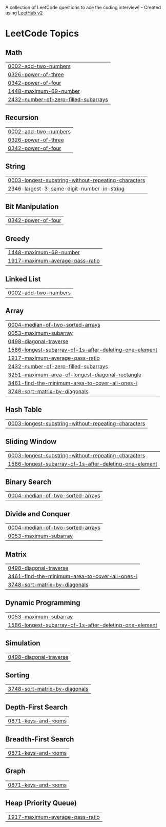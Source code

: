 A collection of LeetCode questions to ace the coding interview! - Created using [LeetHub v2](https://github.com/arunbhardwaj/LeetHub-2.0)
<!---LeetCode Topics Start-->
# LeetCode Topics
## Math
|  |
| ------- |
| [0002-add-two-numbers](https://github.com/sudheerimmidisetti/Leetcode/tree/master/0002-add-two-numbers) |
| [0326-power-of-three](https://github.com/sudheerimmidisetti/Leetcode/tree/master/0326-power-of-three) |
| [0342-power-of-four](https://github.com/sudheerimmidisetti/Leetcode/tree/master/0342-power-of-four) |
| [1448-maximum-69-number](https://github.com/sudheerimmidisetti/Leetcode/tree/master/1448-maximum-69-number) |
| [2432-number-of-zero-filled-subarrays](https://github.com/sudheerimmidisetti/Leetcode/tree/master/2432-number-of-zero-filled-subarrays) |
## Recursion
|  |
| ------- |
| [0002-add-two-numbers](https://github.com/sudheerimmidisetti/Leetcode/tree/master/0002-add-two-numbers) |
| [0326-power-of-three](https://github.com/sudheerimmidisetti/Leetcode/tree/master/0326-power-of-three) |
| [0342-power-of-four](https://github.com/sudheerimmidisetti/Leetcode/tree/master/0342-power-of-four) |
## String
|  |
| ------- |
| [0003-longest-substring-without-repeating-characters](https://github.com/sudheerimmidisetti/Leetcode/tree/master/0003-longest-substring-without-repeating-characters) |
| [2346-largest-3-same-digit-number-in-string](https://github.com/sudheerimmidisetti/Leetcode/tree/master/2346-largest-3-same-digit-number-in-string) |
## Bit Manipulation
|  |
| ------- |
| [0342-power-of-four](https://github.com/sudheerimmidisetti/Leetcode/tree/master/0342-power-of-four) |
## Greedy
|  |
| ------- |
| [1448-maximum-69-number](https://github.com/sudheerimmidisetti/Leetcode/tree/master/1448-maximum-69-number) |
| [1917-maximum-average-pass-ratio](https://github.com/sudheerimmidisetti/Leetcode/tree/master/1917-maximum-average-pass-ratio) |
## Linked List
|  |
| ------- |
| [0002-add-two-numbers](https://github.com/sudheerimmidisetti/Leetcode/tree/master/0002-add-two-numbers) |
## Array
|  |
| ------- |
| [0004-median-of-two-sorted-arrays](https://github.com/sudheerimmidisetti/Leetcode/tree/master/0004-median-of-two-sorted-arrays) |
| [0053-maximum-subarray](https://github.com/sudheerimmidisetti/Leetcode/tree/master/0053-maximum-subarray) |
| [0498-diagonal-traverse](https://github.com/sudheerimmidisetti/Leetcode/tree/master/0498-diagonal-traverse) |
| [1586-longest-subarray-of-1s-after-deleting-one-element](https://github.com/sudheerimmidisetti/Leetcode/tree/master/1586-longest-subarray-of-1s-after-deleting-one-element) |
| [1917-maximum-average-pass-ratio](https://github.com/sudheerimmidisetti/Leetcode/tree/master/1917-maximum-average-pass-ratio) |
| [2432-number-of-zero-filled-subarrays](https://github.com/sudheerimmidisetti/Leetcode/tree/master/2432-number-of-zero-filled-subarrays) |
| [3251-maximum-area-of-longest-diagonal-rectangle](https://github.com/sudheerimmidisetti/Leetcode/tree/master/3251-maximum-area-of-longest-diagonal-rectangle) |
| [3461-find-the-minimum-area-to-cover-all-ones-i](https://github.com/sudheerimmidisetti/Leetcode/tree/master/3461-find-the-minimum-area-to-cover-all-ones-i) |
| [3748-sort-matrix-by-diagonals](https://github.com/sudheerimmidisetti/Leetcode/tree/master/3748-sort-matrix-by-diagonals) |
## Hash Table
|  |
| ------- |
| [0003-longest-substring-without-repeating-characters](https://github.com/sudheerimmidisetti/Leetcode/tree/master/0003-longest-substring-without-repeating-characters) |
## Sliding Window
|  |
| ------- |
| [0003-longest-substring-without-repeating-characters](https://github.com/sudheerimmidisetti/Leetcode/tree/master/0003-longest-substring-without-repeating-characters) |
| [1586-longest-subarray-of-1s-after-deleting-one-element](https://github.com/sudheerimmidisetti/Leetcode/tree/master/1586-longest-subarray-of-1s-after-deleting-one-element) |
## Binary Search
|  |
| ------- |
| [0004-median-of-two-sorted-arrays](https://github.com/sudheerimmidisetti/Leetcode/tree/master/0004-median-of-two-sorted-arrays) |
## Divide and Conquer
|  |
| ------- |
| [0004-median-of-two-sorted-arrays](https://github.com/sudheerimmidisetti/Leetcode/tree/master/0004-median-of-two-sorted-arrays) |
| [0053-maximum-subarray](https://github.com/sudheerimmidisetti/Leetcode/tree/master/0053-maximum-subarray) |
## Matrix
|  |
| ------- |
| [0498-diagonal-traverse](https://github.com/sudheerimmidisetti/Leetcode/tree/master/0498-diagonal-traverse) |
| [3461-find-the-minimum-area-to-cover-all-ones-i](https://github.com/sudheerimmidisetti/Leetcode/tree/master/3461-find-the-minimum-area-to-cover-all-ones-i) |
| [3748-sort-matrix-by-diagonals](https://github.com/sudheerimmidisetti/Leetcode/tree/master/3748-sort-matrix-by-diagonals) |
## Dynamic Programming
|  |
| ------- |
| [0053-maximum-subarray](https://github.com/sudheerimmidisetti/Leetcode/tree/master/0053-maximum-subarray) |
| [1586-longest-subarray-of-1s-after-deleting-one-element](https://github.com/sudheerimmidisetti/Leetcode/tree/master/1586-longest-subarray-of-1s-after-deleting-one-element) |
## Simulation
|  |
| ------- |
| [0498-diagonal-traverse](https://github.com/sudheerimmidisetti/Leetcode/tree/master/0498-diagonal-traverse) |
## Sorting
|  |
| ------- |
| [3748-sort-matrix-by-diagonals](https://github.com/sudheerimmidisetti/Leetcode/tree/master/3748-sort-matrix-by-diagonals) |
## Depth-First Search
|  |
| ------- |
| [0871-keys-and-rooms](https://github.com/sudheerimmidisetti/Leetcode/tree/master/0871-keys-and-rooms) |
## Breadth-First Search
|  |
| ------- |
| [0871-keys-and-rooms](https://github.com/sudheerimmidisetti/Leetcode/tree/master/0871-keys-and-rooms) |
## Graph
|  |
| ------- |
| [0871-keys-and-rooms](https://github.com/sudheerimmidisetti/Leetcode/tree/master/0871-keys-and-rooms) |
## Heap (Priority Queue)
|  |
| ------- |
| [1917-maximum-average-pass-ratio](https://github.com/sudheerimmidisetti/Leetcode/tree/master/1917-maximum-average-pass-ratio) |
<!---LeetCode Topics End-->